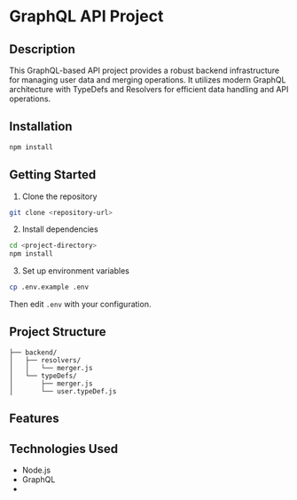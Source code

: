 # GraphQL API Project

## Description
This GraphQL-based API project provides a robust backend infrastructure for managing user data and merging operations. It utilizes modern GraphQL architecture with TypeDefs and Resolvers for efficient data handling and API operations.

## Installation

```bash
npm install
```

## Getting Started

1. Clone the repository

```bash
git clone <repository-url>
```

2. Install dependencies
```bash
cd <project-directory>
npm install
```

3. Set up environment variables
```bash
cp .env.example .env
```
Then edit `.env` with your configuration.

## Project Structure

```
├── backend/
│   ├── resolvers/
│   │   └── merger.js
│   └── typeDefs/
│       ├── merger.js
│       └── user.typeDef.js
```

## Features

## Technologies Used
- Node.js
- GraphQL
- 
